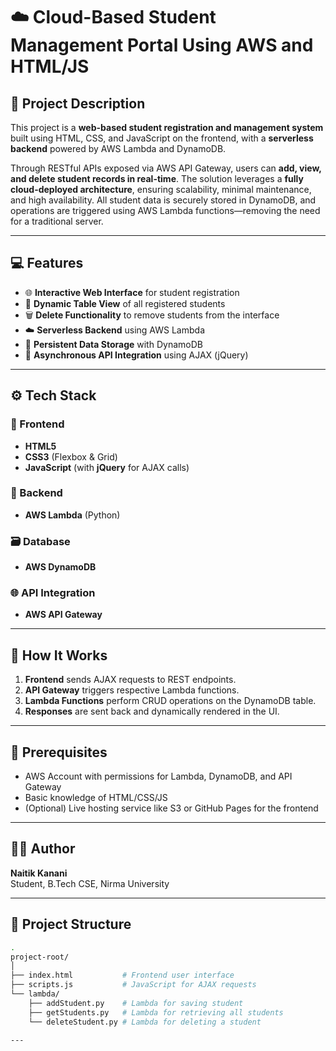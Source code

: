 # ☁️ Cloud-Based Student Management Portal Using AWS and HTML/JS

## 📝 Project Description

This project is a **web-based student registration and management system** built using HTML, CSS, and JavaScript on the frontend, with a **serverless backend** powered by AWS Lambda and DynamoDB.

Through RESTful APIs exposed via AWS API Gateway, users can **add, view, and delete student records in real-time**. The solution leverages a **fully cloud-deployed architecture**, ensuring scalability, minimal maintenance, and high availability. All student data is securely stored in DynamoDB, and operations are triggered using AWS Lambda functions—removing the need for a traditional server.

---

## 💻 Features

- 🌐 **Interactive Web Interface** for student registration  
- 📄 **Dynamic Table View** of all registered students  
- 🗑️ **Delete Functionality** to remove students from the interface  
- ☁️ **Serverless Backend** using AWS Lambda  
- 💾 **Persistent Data Storage** with DynamoDB  
- 🔁 **Asynchronous API Integration** using AJAX (jQuery)

---

## ⚙️ Tech Stack

### 🔸 Frontend
- **HTML5**
- **CSS3** (Flexbox & Grid)
- **JavaScript** (with **jQuery** for AJAX calls)

### 🔹 Backend
- **AWS Lambda** (Python)

### 🗃️ Database
- **AWS DynamoDB**

### 🌐 API Integration
- **AWS API Gateway**

---

## 🧪 How It Works

1. **Frontend** sends AJAX requests to REST endpoints.
2. **API Gateway** triggers respective Lambda functions.
3. **Lambda Functions** perform CRUD operations on the DynamoDB table.
4. **Responses** are sent back and dynamically rendered in the UI.

---

## 📌 Prerequisites

- AWS Account with permissions for Lambda, DynamoDB, and API Gateway
- Basic knowledge of HTML/CSS/JS
- (Optional) Live hosting service like S3 or GitHub Pages for the frontend

---

## 🧑‍💻 Author

**Naitik Kanani**  
Student, B.Tech CSE, Nirma University

---

## 📁 Project Structure

```bash
.
project-root/
│
├── index.html           # Frontend user interface
├── scripts.js           # JavaScript for AJAX requests
└── lambda/
    ├── addStudent.py    # Lambda for saving student
    ├── getStudents.py   # Lambda for retrieving all students
    └── deleteStudent.py # Lambda for deleting a student

---

